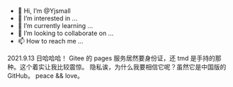 - 👋 Hi, I’m @Yjsmall
- 👀 I’m interested in ...
- 🌱 I’m currently learning ...
- 💞️ I’m looking to collaborate on ...
- 📫 How to reach me ...


2021.9.13 日哈哈哈！
Gitee 的 pages 服务居然要身份证，还 tmd 是手持的那种。这个着实让我比较震惊。
隐私诶，为什么我要相信它呢？虽然它是中国版的 GitHub。
peace && love。
<!---
Yjsmall/Yjsmall is a ✨ special ✨ repository because its `README.md` (this file) appears on your GitHub profile.
You can click the Preview link to take a look at your changes.
--->
